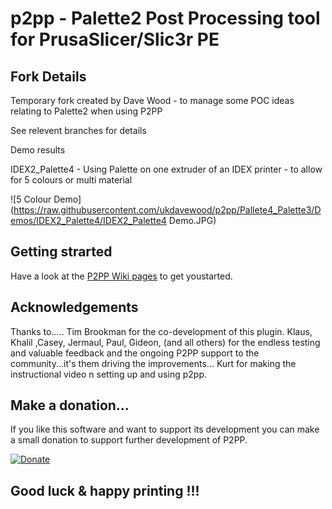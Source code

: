 # p2pp - **Palette2 Post Processing tool for PrusaSlicer/Slic3r PE**

## Fork Details

Temporary fork created by Dave Wood - to manage some POC ideas relating to Palette2 when using P2PP

See relevent branches for details

Demo results

IDEX2_Palette4  -  Using Palette on one extruder of an IDEX printer - to allow for 5 colours or multi material

![5 Colour Demo](https://raw.githubusercontent.com/ukdavewood/p2pp/Pallete4_Palette3/Demos/IDEX2_Palette4/IDEX2_Palette4 Demo.JPG)



## Getting strarted

Have a look at the [P2PP Wiki pages](https://github.com/tomvandeneede/p2pp/wiki/Home-%5BP2-P3%5D) to get youstarted.


## Acknowledgements

Thanks to.....
Tim Brookman for the co-development of this plugin.
Klaus, Khalil ,Casey, Jermaul, Paul, Gideon,   (and all others) for the endless testing and valuable feedback and the ongoing P2PP support to the community...it's them driving the improvements...
Kurt for making the instructional video n setting up and using p2pp.

## Make a donation...

If you like this software and want to support its development you can make a small donation to support further development of P2PP.

[![Donate](https://img.shields.io/badge/Donate-PayPal-green.svg)](https://www.paypal.com/cgi-bin/webscr?cmd=_donations&business=t.vandeneede@pandora.be&lc=EU&item_name=Donation+to+P2PP+Developer&no_note=0&cn=&currency_code=EUR&bn=PP-DonationsBF:btn_donateCC_LG.gif:NonHosted)



## **Good luck & happy printing !!!**





